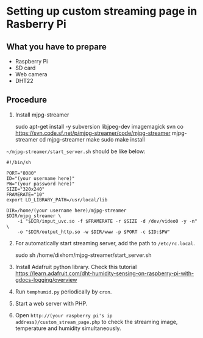 # Setting up custom streaming page in Rasberry Pi

## What you have to prepare 
- Raspberry Pi
- SD card
- Web camera
- DHT22

## Procedure
1. Install mjpg-streamer

	sudo apt-get install -y subversion libjpeg-dev imagemagick
	svn co https://svn.code.sf.net/p/mjpg-streamer/code/mjpg-streamer mjpg-streamer
	cd mjpg-streamer
	make
	sudo make install

`~/mjpg-streamer/start_server.sh` should be like below:  

	#!/bin/sh
	
	PORT="8080"
	ID="(your username here)"
	PW="(your password here)"
	SIZE="320x240"
	FRAMERATE="10"
	export LD_LIBRARY_PATH=/usr/local/lib

	DIR=/home/(your username here)/mjpg-streamer
	$DIR/mjpg_streamer \
		-i "$DIR/input_uvc.so -f $FRAMERATE -r $SIZE -d /dev/video0 -y -n" \
		-o "$DIR/output_http.so -w $DIR/www -p $PORT -c $ID:$PW"

2. For automatically start streaming server, add the path to `/etc/rc.local`.

	sudo sh /home/dixhom/mjpg-streamer/start_server.sh

3. Install Adafruit python library. Check this tutorial https://learn.adafruit.com/dht-humidity-sensing-on-raspberry-pi-with-gdocs-logging/overview

4. Run `temphumid.py` periodically by `cron`.

4. Start a web server with PHP. 

5. Open `http://(your raspberry pi's ip address)/custom_stream_page.php` to check the streaming image, temperature and humidity simultaneously.
